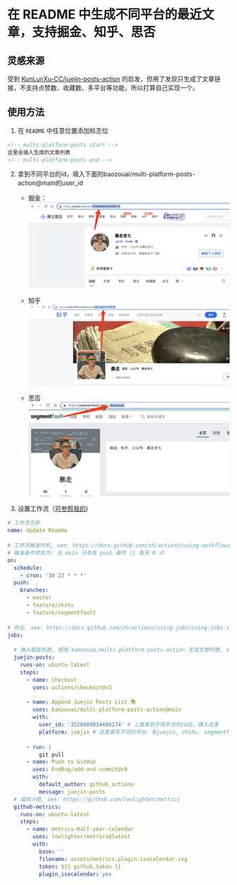 # 在 README 中生成不同平台的最近文章，支持掘金、知乎、思否

## 灵感来源

受到 [KunLunXu-CC/juejin-posts-action](https://github.com/KunLunXu-CC/juejin-posts-action) 的启发，但用了发现只生成了文章链接，不支持点赞数、收藏数、多平台等功能，所以打算自己实现一个。

## 使用方法

1. 在 `README` 中任意位置添加标志位

```markdown
<!-- multi-platform-posts start -->
这里会插入生成的文章列表
<!-- multi-platform-posts end -->
```

2. 拿到不同平台的id，填入下面的baozouai/multi-platform-posts-action@main的user_id

   - 掘金：![](./assets/juejin_id.png)

   - 知乎![](./assets/zhihu_id.png)

   <!--- 语雀 ![](./assets/r_id.png)-->

   - 思否 ![](./assets/segmentfault_id.png)

     

2. 设置工作流（[可参照我的](https://github.com/baozouai/baozouai/blob/master/.github/workflows/update_readme.yml))

```yaml
# 工作流名称
name: Update Readme

# 工作流触发时机, see: https://docs.github.com/zh/actions/using-workflows/triggering-a-workflow
# 触发条件修改为: 当 main 分支有 push 操作 || 每天 0 点
on:
  schedule:
    - cron: '30 22 * * *'
  push:
    branches:
      - master
      - feature/zhihu
      - feature/segmentfault

# 作业, see: https://docs.github.com/zh/actions/using-jobs/using-jobs-in-a-workflow
jobs:

  # 插入掘金列表, 使用 baozouai/multi-platform-posts-action 生成文章列表, see: https://github.com/baozouai/multi-platform-posts-action
  juejin-posts:
    runs-on: ubuntu-latest
    steps:
      - name: Checkout
        uses: actions/checkout@v3

      - name: Append Juejin Posts List 📚
        uses: baozouai/multi-platform-posts-action@main
        with:
          user_id: '3526889034488174' # 上面拿到不同平台的id后，填入这里
          platform: juejin # 这里填写不同的平台，有juejin, zhihu, segmentfault

      - run: |
          git pull
      - name: Push to GitHub
        uses: EndBug/add-and-commit@v9
        with:
          default_author: github_actions
          message: juejin-posts
  # 成统计图, see: https://github.com/lowlighter/metrics
  github-metrics:
    runs-on: ubuntu-latest
    steps:
      - name: metrics-Half-year-calendar
        uses: lowlighter/metrics@latest
        with:
          base: ''
          filename: assets/metrics.plugin.isocalendar.svg
          token: ${{ github.token }}
          plugin_isocalendar: yes
```

